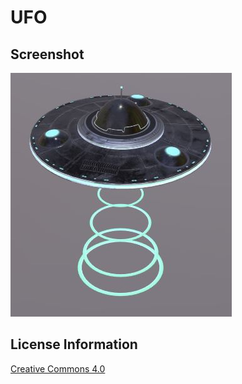 # UFO
## Screenshot

![screenshot](screenshot/screenshot.jpg)

## License Information

[Creative Commons 4.0](http://creativecommons.org/licenses/by/4.0/)
